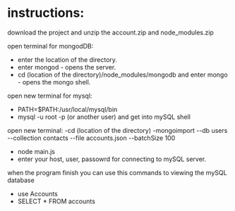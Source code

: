 # instructions:
download the project and unzip the account.zip and node_modules.zip


open terminal for mongodDB:

- enter the location of the directory.
- enter mongod - opens the server.
- cd (location of the directory)/node_modules/mongodb and enter mongo - opens the mongo shell.

open new terminal for mysql:

- PATH=$PATH:/usr/local/mysql/bin
- mysql -u root -p (or another user) and get into mySQL shell

open new terminal:
-cd (location of the directory) 
-mongoimport --db users --collection contacts --file accounts.json --batchSize 100
- node main.js
- enter your host, user, passowrd for connecting to mySQL server.


when the program finish you can use this commands to viewing the mySQL database
- use Accounts
- SELECT * FROM accounts






